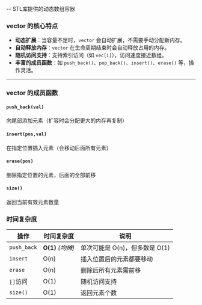 -- STL库提供的动态数组容器
### vector 的核心特点
- **动态扩展**：当容量不足时，`vector` 会自动扩展，不需要手动分配新内存。
- **自动释放内存**：`vector` 在生命周期结束时会自动释放占用的内存。
- **随机访问支持**：支持索引访问（如 `vec[i]`），访问速度接近数组。
- **丰富的成员函数**：如 `push_back()`、`pop_back()`、`insert()`、`erase()` 等，操作灵活。

---
### vector 的成员函数
#### `push_back(val)`
向尾部添加元素（扩容时会分配更大的内存再复制）

#### `insert(pos,val)`
在指定位置插入元素（会移动后面所有元素）

#### `erase(pos)`
删除指定位置的元素，后面的全部前移

#### `size()`
返回当前有效元素数量

### 时间复杂度
|操作|时间复杂度|说明|
|---|---|---|
|`push_back`|**O(1)** _(均摊)_|单次可能是 O(n)，但多数是 O(1)|
|`insert`|O(n)|插入位置后的元素都要移动|
|`erase`|O(n)|删除后所有元素需前移|
|`[]`访问|O(1)|随机访问支持|
|`size()`|O(1)|返回元素个数|
